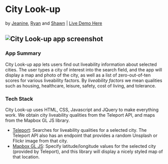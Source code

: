# City Look-up
by [Jeanine](https://github.com/JeanineHoffman), [Ryan](https://github.com/ryan582647) and [Shawn](https://github.com/computershawn) | [Live Demo Here](https://thinkful-nights-weekends-codename-camel.github.io/citysearchAPIhack/)

![City Look-up app screenshot](https://raw.githubusercontent.com/thinkful-nights-weekends-codename-camel/citysearchAPIhack/master/city-lookup-app-screenshot.jpg)
---
### App Summary
City Look-up app lets users find out liveability information about selected cities. The user types a city of interest into the search field, and the app will display a map and photo of the city, as well as a list of zero-out-of-ten scores for various liveability factors. By _liveability factors_ we mean qualities such as housing, healthcare, leisure, safety, cost of living, and tolerance.

### Tech Stack
City Look-up uses HTML, CSS, Javascript and JQuery to make everything work. We obtain city liveability qualities from the Teleport API, and maps from the Mapbox GL JS library.
* [Teleport](https://developers.teleport.org/api/): Searches for liveability qualities for a selected city. The Teleport API also has an endpoint that provides a random Unsplash or Flickr image from that city.
* [Mapbox GL JS](https://docs.mapbox.com/mapbox-gl-js/api/): Specify latitude/longitude values for the selected city (provided by Teleport), and this library will display a nicely styled map of that location.
